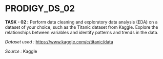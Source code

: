 # PRODIGY_DS_02

**TASK - 02 :** Perform data cleaning and exploratory data analysis (EDA) on a dataset of your choice, such as the Titanic dataset from Kaggle. Explore the relationships between variables and identify patterns and trends in the data.

_Dataset used :_ https://www.kaggle.com/c/titanic/data

_Source :_ Kaggle
